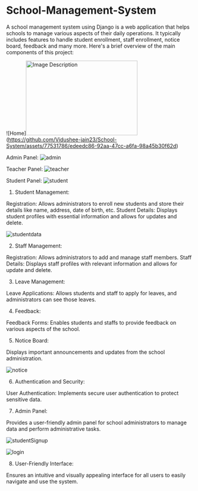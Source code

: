 # School-Management-System

A school management system using Django is a web application that helps schools to manage various aspects of their daily operations. 
It typically includes features to handle student enrollment, staff enrollment, notice board, feedback and many more. 
Here's a brief overview of the main components of this project:


![Home]<img src="image-url" alt="Image Description" width="300" height="200">
(https://github.com/Vidushee-jain23/School-System/assets/77531786/edeedc86-92aa-47cc-a6fa-98a45b30f62d)


Admin Panel:
![admin](https://github.com/Vidushee-jain23/School-System/assets/77531786/e45a6255-1dd3-4950-9d33-8b52df774586)


Teacher Panel:
![teacher](https://github.com/Vidushee-jain23/School-System/assets/77531786/cd574774-1c78-40a9-bdee-71b3263c4b4e)


Student Panel:
![student](https://github.com/Vidushee-jain23/School-System/assets/77531786/83ab8aac-b698-4f63-9b80-df0221c61100)


1. Student Management:

Registration: Allows administrators to enroll new students and store their details like name, address, date of birth, etc.
Student Details: Displays student profiles with essential information and allows for updates and delete.


![studentdata](https://github.com/Vidushee-jain23/School-System/assets/77531786/d6a3de70-403e-475e-835d-3a72ed25d0be)



2. Staff Management:

Registration: Allows administrators to add and manage staff members.
Staff Details: Displays staff profiles with relevant information and allows for update and delete.

3. Leave Management:

Leave Applications: Allows students and staff to apply for leaves, and administrators can see those leaves.

4. Feedback:

Feedback Forms: Enables students and staffs to provide feedback on various aspects of the school.

5. Notice Board:

Displays important announcements and updates from the school administration.

![notice](https://github.com/Vidushee-jain23/School-System/assets/77531786/b0755207-01b0-4247-b4ab-4731742daa13)

6. Authentication and Security:

User Authentication: Implements secure user authentication to protect sensitive data.

7. Admin Panel:

Provides a user-friendly admin panel for school administrators to manage data and perform administrative tasks.


![studentSignup](https://github.com/Vidushee-jain23/School-System/assets/77531786/54fbc07a-49d3-4cb0-bfc7-564f07a00cfe)

![login](https://github.com/Vidushee-jain23/School-System/assets/77531786/47e9f2f6-fe71-41b9-b2d8-0e1b79eabf74)



8. User-Friendly Interface:

Ensures an intuitive and visually appealing interface for all users to easily navigate and use the system.







